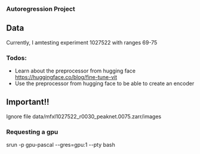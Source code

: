 ### Autoregression Project


## Data
Currently, I amtesting experiment 1027522 with ranges 69-75


### Todos:
- Learn about the preprocessor from hugging face
https://huggingface.co/blog/fine-tune-vit
- Use the preprocessor from hugging face to be able to create an encoder


## Important!!
Ignore file 
data/mfxl1027522_r0030_peaknet.0075.zarr/images


### Requesting a gpu

srun -p gpu-pascal --gres=gpu:1 --pty bash
